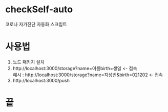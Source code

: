# checkSelf-auto
코로나 자가진단 자동화 스크립트

# 사용법
1. 노드 패키지 설치
2. http://localhost:3000/storage?name=이름birth=생일 <- 접속
<br/>예시 : http://localhost:3000/storage?name=지성빈&birth=021202 <- 접속
3. http://localhost:3000/push


# 끝
